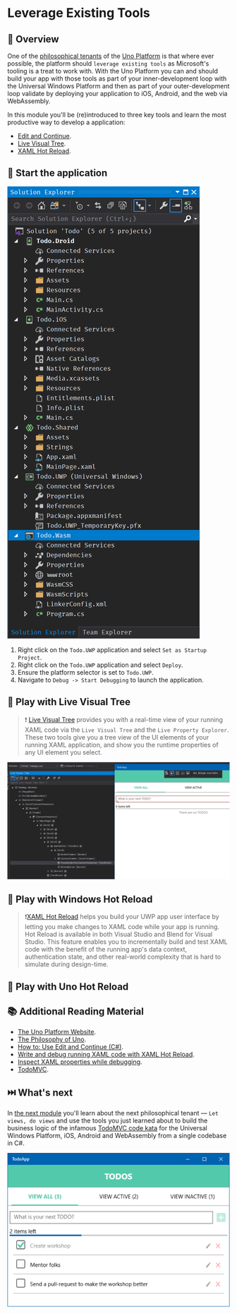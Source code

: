 # Leverage Existing Tools

## 📖 Overview

One of the [philosophical tenants][philosophy-of-uno] of the [Uno Platform][uno-platform] is that where ever possible, the platform should `leverage existing tools` as Microsoft's tooling is a treat to work with. With the Uno Platform you can and should build your app with those tools as part of your inner-development loop with the Universal Windows Platform and then as part of your outer-development loop validate by deploying your application to iOS, Android, and the web via WebAssembly. 

In this module you'll be (re)introduced to three key tools and learn the most productive way to develop a application:

- [Edit and Continue][edit-and-continue].
- [Live Visual Tree][live-visual-tree].
- [XAML Hot Reload][xaml-hot-reload].

## 🎯 Start the application

![Uno Project Structure](../01-Introduction-to-Uno/uno-project-structure.png)

1. Right click on the `Todo.UWP` application and select `Set as Startup Project`.
1. Right click on the `Todo.UWP` application and select `Deploy`.
1. Ensure the platform selector is set to `Todo.UWP`.
1. Navigate to `Debug -> Start Debugging` to launch the application.

<!-- E&C is currently broken in VS2019

## 🎯 Play with C# Edit and Continue

> 🛈️ [Edit and Continue][edit-and-continue] is a time-saving feature that enables you to make changes to your source code while your program is in break mode. When you resume execution of the program by choosing an execution command like `Continue` or `Step`, `Edit and Continue` automatically applies the code changes. This allows you to make changes to your code during a debugging session, instead of having to stop, recompile your entire program, and restart the debugging session.

1. Introduce people to feature, don't assume pre-existing knowledge.
1. Start up the UWP head of the Todo app in `DEBUG` mode (right click ->

-->

## 🎯 Play with Live Visual Tree

>❗️ [Live Visual Tree][live-visual-tree] provides you with a real-time view of your running XAML code via the `Live Visual Tree` and the `Live Property Explorer`. These two tools give you a tree view of the UI elements of your running XAML application, and show you the runtime properties of any UI element you select.

![Live Visual Tree](live-visual-tree.png)

## 🎯 Play with Windows Hot Reload

>❗️[XAML Hot Reload][xaml-hot-reload] helps you build your UWP app user interface by letting you make changes to XAML code while your app is running. Hot Reload is available in both Visual Studio and Blend for Visual Studio. This feature enables you to incrementally build and test XAML code with the benefit of the running app's data context, authentication state, and other real-world complexity that is hard to simulate during design-time.

## 🎯 Play with Uno Hot Reload


## 📚 Additional Reading Material

- [The Uno Platform Website][uno-platform].
- [The Philosophy of Uno][philosophy-of-uno].
- [How to: Use Edit and Continue (C#)][edit-and-continue].
- [Write and debug running XAML code with XAML Hot Reload][xaml-hot-reload].
- [Inspect XAML properties while debugging][live-visual-tree].
- [TodoMVC][todomvc].

## ⏭️ What's next

In [the next module][next-module] you'll learn about the next philosophical tenant — `Let views, do views` and use the tools you just learned about to build the business logic of the infamous [TodoMVC code kata][todomvc] for the Universal Windows Platform, iOS, Android and WebAssembly from a single codebase in C#.

![Screenshot of the TodoMVC application](todo-mvc.png)

<!-- in-line links -->
[uno-platform]: https://platform.uno/

[previous-module]: ../01-Introduction-to-Uno/README.md
[next-module]: ../03-Let-views-do-views/README.md

[philosophy-of-uno]: https://platform.uno/docs/articles/concepts/overview/philosophy-of-uno.html

[edit-and-continue]: https://docs.microsoft.com/en-us/visualstudio/debugger/how-to-use-edit-and-continue-csharp
[live-visual-tree]: (https://docs.microsoft.com/en-us/visualstudio/debugger/inspect-xaml-properties-while-debugging)
[xaml-hot-reload]: https://docs.microsoft.com/en-us/visualstudio/debugger/xaml-hot-reload

[todomvc]: http://todomvc.com/
